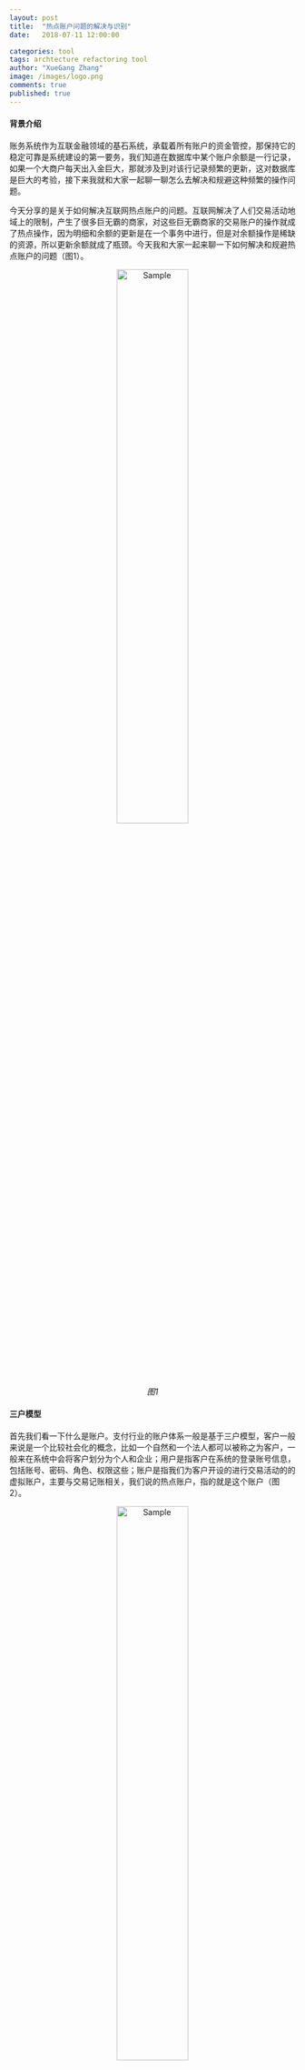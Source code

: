 ```yaml
---
layout: post
title:  "热点账户问题的解决与识别"
date:   2018-07-11 12:00:00

categories: tool
tags: archtecture refactoring tool
author: "XueGang Zhang"
image: /images/logo.png
comments: true
published: true
---
```


#### 背景介绍

账务系统作为互联金融领域的基石系统，承载着所有账户的资金管控，那保持它的稳定可靠是系统建设的第一要务，我们知道在数据库中某个账户余额是一行记录，如果一个大商户每天出入金巨大，那就涉及到对该行记录频繁的更新，这对数据库是巨大的考验，接下来我就和大家一起聊一聊怎么去解决和规避这种频繁的操作问题。

今天分享的是关于如何解决互联网热点账户的问题。互联网解决了人们交易活动地域上的限制，产生了很多巨无霸的商家，对这些巨无霸商家的交易账户的操作就成了热点操作，因为明细和余额的更新是在一个事务中进行，但是对余额操作是稀缺的资源，所以更新余额就成了瓶颈。今天我和大家一起来聊一下如何解决和规避热点账户的问题（图1）。

<p align="center">
	<img src="https://uploader.shimo.im/f/skr22p7b3x8cq8w8.png" alt="Sample"  width="50%" height="50%">
	<p align="center">
		<em>图1</em>
	</p>
</p>

#### 三户模型
首先我们看一下什么是账户。支付行业的账户体系一般是基于三户模型，客户一般来说是一个比较社会化的概念，比如一个自然和一个法人都可以被称之为客户，一般来在系统中会将客户划分为个人和企业；用户是指客户在系统的登录账号信息，包括账号、密码、角色、权限这些；账户是指我们为客户开设的进行交易活动的的虚拟账户，主要与交易记账相关，我们说的热点账户，指的就是这个账户（图2）。

<p align="center">
	<img src="https://uploader.shimo.im/f/RrrDRs18FbIETdMU.png" alt="Sample"  width="50%" height="50%">
	<p align="center">
		<em>图2</em>
	</p>
</p>


#### 热点账户的分类

##### 加频账户
那热点账户有哪些分类呢，我们按资金发生的方向来分，分为加频账户、减频账户和双频账户，
顾名思义，加频账户就是入金比较频繁的账户，募捐账户是典型的加频账户，比如这次新冠状病毒的疫情组织的一些筹款活动，大家的爱国热情特别高，募捐的账户接受大量的捐款信息。假设用户的付款方式都是通过在第三方支付里开设的虚拟账户进行出款,募捐账户的金额到达目标金额后进行结算（图3）。

<p align="center">
	<img src="https://uploader.shimo.im/f/iOdav7fPDC87N34M.png" alt="Sample"  width="50%" height="50%">
	<p align="center">
		<em>图3</em>
	</p>
</p>

##### 减频/双频账户
与加频账户对应的就是减频账户，比如给员工发公司的账户、平台在第三方支付公司为增加用户体验设置的退款垫资户，这些都是典型的减频账户。双频账户也比较好理解，比如是平台性质的商户，用户在平台进行下单购物，这个时候的资金流是该用户的钱，会先收取到该平台在第三方支付公司开设的内部户，然后转账给该平台的商户，这个时候这个平台的账户就是一个双频账户(图4)。

<p align="center">
	<img src="https://uploader.shimo.im/f/drNOJ5I2CssPnJTv.png" alt="Sample"  width="50%" height="50%">
	<p align="center">
		<em>图4</em>
	</p>
</p>

#### 解决热点账户的问题

##### 限流
那怎么去解决这些热点账户的问题呢，这里我介绍一下支付公司常用的几种方法，上面也说了这些方法根本解决的问题没有变化，就是降低更新余额的瓶颈。首先我们来看一下第一种方式，限流。限流与缓存 、降级常常被作为高并发系统设计的三大利器，限流作为保护系统的一道防线。当系统超过承载能力的时候起到了很好的兜底保障。他的原则很清晰，超出我能力范围的我不要(图5)。

<p align="center">
	<img src="https://uploader.shimo.im/f/Y5OKRyME8zAKG7XO.png" alt="Sample"  width="50%" height="50%">
	<p align="center">
		<em>图5</em>
	</p>
</p>

这种方式很好的保护了系统，我们也看到了，他是通过拒绝了部分请求，来保障系统，这样对请求方有损的，影响客户体验，所以这个方法一般是系统压测后，得到系统的承载阈值，作为最后系统保障的兜底措施。

##### 缓冲
缓冲实际上就是同步转异步，通过异步的方式先将请求接收下来，然后放到可靠的消息队列中，然后将结果返回给调用方，之后从消息队列中取出请求慢慢处理，做到“削峰填谷”的功能（图6）。

<p align="center">
	<img src="https://uploader.shimo.im/f/AIT7d6j6sLIrEpbO.png" alt="Sample"  width="50%" height="50%">
	<p align="center">
		<em>图6</em>
	</p>
</p>

缓冲是一种比较简单有效的方式，但是如果量太大，造成大量的积压，日间的平均处理能力不能消费总量的时候，还需要其它的方案。对于余额扣减的操作，同时也存在账户透支的风险。如果余额不足的情况也需要异步的通知给用户。

##### 批量
回到问题的本质，因为稀缺资源是在余额上，每笔交易都要更新余额，那我们是不是可以先将请求明细保存起来。标识一下这条明细的状态，并标记改明细的汇总批次，后边通过定时任务，按批次对期间的明细进行汇总，一次性更新余额。并修改明细状态（图7）。

<p align="center">
	<img src="https://uploader.shimo.im/f/NvJyzdZjWMUmezo9.png" alt="Sample"  width="50%" height="50%">
	<p align="center">
		<em>图7</em>
	</p>
</p>

这种汇总的方式，实现起来比较简单，但是比较适合于加频账户。另一个缺点就是账户余额更新不及时，取决于批次的间隔。

##### 分治
实际上热点问题类似于秒杀、减库存的问题，库存热点很多是采用对库存进行拆分，那账户实际上是不是也可以参考库存的方案，拆分为多个影子账户，来承担主商户的压力（图8）。


<p align="center">
	<img src="https://uploader.shimo.im/f/OMmilherGAo0VuIl.png" alt="Sample"  width="50%" height="50%">
	<p align="center">
		<em>图8</em>
	</p>
</p>

这个方案看上去很美好，但是库和账户的处理还是有很多不同的，这种方式，其实存在很多问题。如何平衡各个影子账户的资金，如果某个影子账户的余额不足，需要扣多个影子账户怎么处理，流水中金额前后的变动无法体现。

##### 缓存
缓存是高并发系统的又一个利器，将余额同步一部分到缓存中，然后对缓存的数据进行更新。后续可以在交易的低峰期进行对账操作，防止缓存故障导致的数据一致性问题，也是处理热点账户的一种比较常用的方式，但是这种账户一般只针对于减频账户(图9)。

<p align="center">
	<img src="https://uploader.shimo.im/f/0qYkOEVd3lYKxcri.png" alt="Sample"  width="50%" height="50%">
	<p align="center">
		<em>图9</em>
	</p>
</p>


#### 热点账户识别
那么说了这么多针对热点账户的解决方法，热点账户要怎样识别呢，有事前配置的，也有使用redis计数器的，热点账户的识别因为比较具象，所以比热点事情的识别相比来说要容易很多。我这里介绍一个通过大数据平台来识别的方式简单方式。通过Spark Streaming的窗口计算(window computations)的功能，分析当前窗口下数据访问次数统计，最终发现热点key，把热点key上报给配置中心，再从配置中心下发给各个客户端，来实现热点账户的识别与处理的自动化（图10）。

<p align="center">
	<img src="https://uploader.shimo.im/f/44k2dOkJZvodW7d6.png" alt="Sample"  width="50%" height="50%">
	<p align="center">
		<em>图10</em>
	</p>
</p>


## 总结
今天的分享到这里就结束了，最后我给你总结一下。今天首先首先介绍了热点账户的成因，顺带说了下支付机构的账户体系模型，热点账户的分类最后重点介绍了如何解决热点账户的几种方案。

解决热点账户的核心就是怎么最大限度的去减少对稀有资源的争用。每种减少的方式都有它的优势和缺陷，在热点账户的解决上，也没有银弹。在实操过程中都需要按照业务场景以及账户的类型去权衡。

最后我们通过思维导图来梳理一下今天的知识点，让你对热点账户的解决方式有一个更直观的认识。（图11）

<p align="center">
	<img src="https://uploader.shimo.im/f/oxVCYaYlF48pMJ91.png" alt="Sample"  width="50%" height="50%">
	<p align="center">
		<em>图11</em>
	</p>
</p>

好，我是张学刚，希望我的分享可以帮助到你，也希望你在视频下方的留言区和我参与讨论。